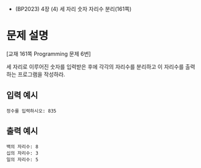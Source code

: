 - (BP2023) 4장 (4) 세 자리 숫자 자리수 분리(161쪽)
# 문제 설명
[교재 161쪽 Programming 문제 6번]

세 자리로 이루어진 숫자를 입력받은 후에 각각의 자리수를 분리하고 이 자리수를 출력하는 프로그램을 작성하라.
## 입력 예시
```
정수를 입력하시오: 835
```

## 출력 예시
```
백의 자리수: 8  
십의 자리수: 3  
일의 자리수: 5
```
